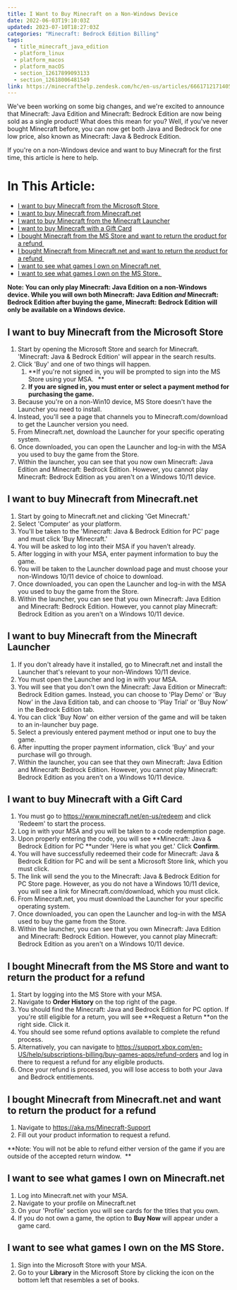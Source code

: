 ```yaml
---
title: I Want to Buy Minecraft on a Non-Windows Device
date: 2022-06-03T19:10:03Z
updated: 2023-07-10T18:27:03Z
categories: "Minecraft: Bedrock Edition Billing"
tags:
  - title_minecraft_java_edition
  - platform_linux
  - platform_macos
  - platform_macOS
  - section_12617899093133
  - section_12618006481549
link: https://minecrafthelp.zendesk.com/hc/en-us/articles/6661712171405-I-Want-to-Buy-Minecraft-on-a-Non-Windows-Device
---
```


We've been working on some big changes, and we're excited to announce that Minecraft: Java Edition and Minecraft: Bedrock Edition are now being sold as a single product! What does this mean for you? Well, if you've never bought Minecraft before, you can now get both Java and Bedrock for one low price, also known as Minecraft: Java & Bedrock Edition.

If you\'re on a non-Windows device and want to buy Minecraft for the first time, this article is here to help. 

# In This Article:

-   [I want to buy Minecraft from the Microsoft Store ](https://minecrafthelp.zendesk.com/hc/en-us/articles/6661712171405-I-Want-to-Buy-Minecraft-on-a-Non-Windows-Device#h_01GB3FN7GV89Y8PM1JG8SYES9T)
-   [I want to buy Minecraft from Minecraft.net](https://minecrafthelp.zendesk.com/hc/en-us/articles/6661712171405-I-Want-to-Buy-Minecraft-on-a-Non-Windows-Device#h_01GB3FNENV53CRY2W2QSN4QJ2T)
-   [I want to buy Minecraft from the Minecraft Launcher](https://minecrafthelp.zendesk.com/hc/en-us/articles/6661712171405-I-Want-to-Buy-Minecraft-on-a-Non-Windows-Device#h_01GB3FNWDT9M3Z3QC1JEM1SWGE)
-   [I want to buy Minecraft with a Gift Card](https://minecrafthelp.zendesk.com/hc/en-us/articles/6661712171405-I-Want-to-Buy-Minecraft-on-a-Non-Windows-Device#h_01GB3FPF7SC91762BNWWMXKJ7X)
-   [I bought Minecraft from the MS Store and want to return the product for a refund ](https://minecrafthelp.zendesk.com/hc/en-us/articles/6661712171405-I-Want-to-Buy-Minecraft-on-a-Non-Windows-Device#h_01GB3FPMQC1AK4BKMCW87BHTC9)
-   [I bought Minecraft from Minecraft.net and want to return the product for a refund ](https://minecrafthelp.zendesk.com/hc/en-us/articles/6661712171405-I-Want-to-Buy-Minecraft-on-a-Non-Windows-Device#h_01GB3FQ4G10K46AJS9KSQD9ZWY)
-   [I want to see what games I own on Minecraft.net ](https://minecrafthelp.zendesk.com/hc/en-us/articles/6661712171405-I-Want-to-Buy-Minecraft-on-a-Non-Windows-Device#h_01GB3FQA4R6M20CEVAVSWGV3SN)
-   [I want to see what games I own on the MS Store. ](https://minecrafthelp.zendesk.com/hc/en-us/articles/6661712171405-I-Want-to-Buy-Minecraft-on-a-Non-Windows-Device#h_01GB3FQGPN24NGAE6STW3PRQB7)

**Note: You can only play Minecraft: Java Edition on a non-Windows device. While you will own both Minecraft: Java Edition *and* Minecraft: Bedrock Edition after buying the game, Minecraft: Bedrock Edition will only be available on a Windows device.**

## I want to buy Minecraft from the Microsoft Store 

1.  Start by opening the Microsoft Store and search for Minecraft. 'Minecraft: Java & Bedrock Edition' will appear in the search results.
2.  Click 'Buy' and one of two things will happen. 
    1.  **If you're not signed in, you will be prompted to sign into the MS Store using your MSA.   **
    2.  **If you are signed in, you must enter or select a payment method for purchasing the game.**
3.  Because you're on a non-Win10 device, MS Store doesn't have the Launcher you need to install. 
4.  Instead, you'll see a page that channels you to Minecraft.com/download to get the Launcher version you need. 
5.  From Minecraft.net, download the Launcher for your specific operating system.
6.  Once downloaded, you can open the Launcher and log-in with the MSA you used to buy the game from the Store. 
7.  Within the launcher, you can see that you now own Minecraft: Java Edition and Minecraft: Bedrock Edition. However, you cannot play Minecraft: Bedrock Edition as you aren't on a Windows 10/11 device. 

## I want to buy Minecraft from Minecraft.net

1.  Start by going to Minecraft.net and clicking 'Get Minecraft.'
2.  Select 'Computer' as your platform. 
3.  You'll be taken to the 'Minecraft: Java & Bedrock Edition for PC' page and must click 'Buy Minecraft.'
4.  You will be asked to log into their MSA if you haven't already. 
5.  After logging in with your MSA, enter payment information to buy the game.  
6.  You will be taken to the Launcher download page and must choose your non-Windows 10/11 device of choice to download. 
7.  Once downloaded, you can open the Launcher and log-in with the MSA you used to buy the game from the Store.
8.   Within the launcher, you can see that you own Minecraft: Java Edition and Minecraft: Bedrock Edition. However, you cannot play Minecraft: Bedrock Edition as you aren't on a Windows 10/11 device.

## I want to buy Minecraft from the Minecraft Launcher

1.  If you don't already have it installed, go to Minecraft.net and install the Launcher that's relevant to your non-Windows 10/11 device.
2.  You must open the Launcher and log in with your MSA. 
3.  You will see that you don't own the Minecraft: Java Edition or Minecraft: Bedrock Edition games. Instead, you can choose to 'Play Demo' or 'Buy Now' in the Java Edition tab, and can choose to 'Play Trial' or 'Buy Now' in the Bedrock Edition tab.  
4.  You can click 'Buy Now' on either version of the game and will be taken to an in-launcher buy page.
5.  Select a previously entered payment method or input one to buy the game.  
6.  After inputting the proper payment information, click 'Buy' and your purchase will go through. 
7.  Within the launcher, you can see that they own Minecraft: Java Edition and Minecraft: Bedrock Edition. However, you cannot play Minecraft: Bedrock Edition as you aren't on a Windows 10/11 device. 

## I want to buy Minecraft with a Gift Card

1.  You must go to <https://www.minecraft.net/en-us/redeem> and click 'Redeem' to start the process.
2.  Log in with your MSA and you will be taken to a code redemption page.
3.  Upon properly entering the code, you will see **Minecraft: Java & Bedrock Edition for PC **under 'Here is what you get.' Click **Confirm**. 
4.  You will have successfully redeemed their code for Minecraft: Java & Bedrock Edition for PC and will be sent a Microsoft Store link, which you must click. 
5.  The link will send the you to the Minecraft: Java & Bedrock Edition for PC Store page. However, as you do not have a Windows 10/11 device, you will see a link for Minecraft.com/download, which you must click.
6.  From Minecraft.net, you must download the Launcher for your specific operating system.
7.  Once downloaded, you can open the Launcher and log-in with the MSA used to buy the game from the Store. 
8.  Within the launcher, you can see that you own Minecraft: Java Edition and Minecraft: Bedrock Edition. However, you cannot play Minecraft: Bedrock Edition as you aren't on a Windows 10/11 device. 

## I bought Minecraft from the MS Store and want to return the product for a refund 

1.  Start by logging into the MS Store with your MSA. 
2.  Navigate to **Order History** on the top right of the page.
3.  You should find the Minecraft: Java and Bedrock Edition for PC option. If you're still eligible for a return, you will see **Request a Return **on the right side. Click it. 
4.  You should see some refund options available to complete the refund process. 
5.  Alternatively, you can navigate to <https://support.xbox.com/en-US/help/subscriptions-billing/buy-games-apps/refund-orders> and log in there to request a refund for any eligible products. 
6.  Once your refund is processed, you will lose access to both your Java and Bedrock entitlements. 

## I bought Minecraft from Minecraft.net and want to return the product for a refund 

1.  Navigate to <https://aka.ms/Minecraft-Support> 
2.  Fill out your product information to request a refund. 

**Note: You will not be able to refund either version of the game if you are outside of the accepted return window.  **

## I want to see what games I own on Minecraft.net 

1.  Log into Minecraft.net with your MSA. 
2.  Navigate to your profile on Minecraft.net
3.  On your 'Profile' section you will see cards for the titles that you own.
4.  If you do not own a game, the option to **Buy Now** will appear under a game card. 

## I want to see what games I own on the MS Store. 

1.  Sign into the Microsoft Store with your MSA. 
2.  Go to your **Library** in the Microsoft Store by clicking the icon on the bottom left that resembles a set of books.
